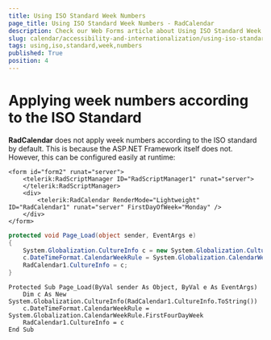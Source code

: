 ```yaml
---
title: Using ISO Standard Week Numbers
page_title: Using ISO Standard Week Numbers - RadCalendar
description: Check our Web Forms article about Using ISO Standard Week Numbers.
slug: calendar/accessibility-and-internationalization/using-iso-standard-week-numbers
tags: using,iso,standard,week,numbers
published: True
position: 4
---
```


# Applying week numbers according to the ISO Standard


**RadCalendar** does not apply week numbers according to the ISO standard by default. This is because the ASP.NET Framework itself does not. However, this can be configured easily at runtime:



````ASPNET
<form id="form2" runat="server">
    <telerik:RadScriptManager ID="RadScriptManager1" runat="server">
    </telerik:RadScriptManager>
    <div>
        <telerik:RadCalendar RenderMode="Lightweight" ID="RadCalendar1" runat="server" FirstDayOfWeek="Monday" />
    </div>
</form>
````
````C#
protected void Page_Load(object sender, EventArgs e)
{
    System.Globalization.CultureInfo c = new System.Globalization.CultureInfo(RadCalendar1.CultureInfo.ToString());
    c.DateTimeFormat.CalendarWeekRule = System.Globalization.CalendarWeekRule.FirstFourDayWeek;
    RadCalendar1.CultureInfo = c;
}
````
````VB.NET
Protected Sub Page_Load(ByVal sender As Object, ByVal e As EventArgs)
    Dim c As New System.Globalization.CultureInfo(RadCalendar1.CultureInfo.ToString())
    c.DateTimeFormat.CalendarWeekRule = System.Globalization.CalendarWeekRule.FirstFourDayWeek
    RadCalendar1.CultureInfo = c
End Sub
````


